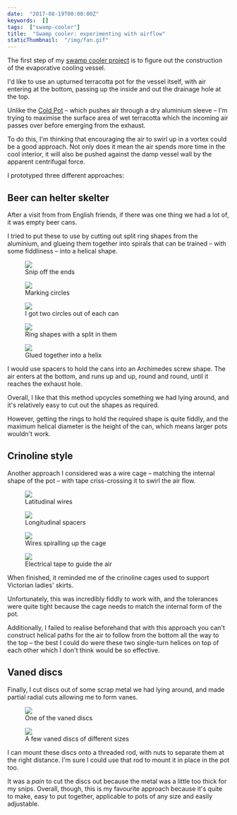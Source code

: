 ```yaml
---
date:  "2017-08-19T00:00:00Z"
keywords:  []
tags:  ["swamp-cooler"]
title:  "Swamp cooler: experimenting with airflow"
staticThumbnail:  "/img/fan.gif"
---
```


The first step of my [swamp cooler project](/tags/swamp-cooler/) is to figure out the construction of the evaporative cooling vessel.

I'd like to use an upturned terracotta pot for the vessel itself, with air entering at the bottom, passing up the inside and out the drainage hole at the top.

Unlike the [Cold Pot](http://thibault-faverie.com/Cold-Pot) – which pushes air through a dry aluminium sleeve – I'm trying to maximise the surface area of wet terracotta which the incoming air passes over before emerging from the exhaust.

To do this, I'm thinking that encouraging the air to swirl up in a vortex could be a good approach. Not only does it mean the air spends more time in the cool interior, it will also be pushed against the damp vessel wall by the apparent centrifugal force.

I prototyped three different approaches:

## Beer can helter skelter

After a visit from from English friends, if there was one thing we had a lot of, it was empty beer cans.

I tried to put these to use by cutting out split ring shapes from the aluminium, and glueing them together into spirals that can be trained – with some fiddliness – into a helical shape.

<div class="fullwidth">
  <figure class="five">
    <img src="../assets/with-snips.jpg" />
    <figcaption>Snip off the ends</figcaption>
  </figure>
  <figure class="five">
    <img src="../assets/marking-circle.jpg" />
    <figcaption>Marking circles</figcaption>
  </figure>
  <figure class="five">
    <img src="../assets/cut-circle.jpg" />
    <figcaption>I got two circles out of each can</figcaption>
  </figure>
  <figure class="five">
    <img src="../assets/split-rings.jpg" />
    <figcaption>Ring shapes with a split in them</figcaption>
  </figure>
  <figure class="five">
    <img src="../assets/helter-skelter.jpg" />
    <figcaption>Glued together into a helix</figcaption>
  </figure>
  <div style="clear:both"></div>
</div>

I would use spacers to hold the cans into an Archimedes screw shape. The air enters at the bottom, and runs up and up, round and round, until it reaches the exhaust hole.

Overall, I like that this method upcycles something we had lying around, and it's relatively easy to cut out the shapes as required.

However, getting the rings to hold the required shape is quite fiddly, and the maximum helical diameter is the height of the can, which means larger pots wouldn't work.

## Crinoline style

Another approach I considered was a wire cage – matching the internal shape of the pot – with tape criss-crossing it to swirl the air flow.

<div class="fullwidth">
  <figure class="four">
    <img src="../assets/latitude-wires.jpg"/>
    <figcaption>Latitudinal wires</figcaption>
  </figure>
  <figure class="four">
    <img src="../assets/spacers.jpg"/>
    <figcaption>Longitudinal spacers</figcaption>
  </figure>
  <figure class="four">
    <img src="../assets/helix.jpg"/>
    <figcaption>Wires spiralling up the cage</figcaption>
  </figure>
  <figure class="four">
    <img src="../assets/taping-finished.jpg"/>
    <figcaption>Electrical tape to guide the air</figcaption>
  </figure>
  <div style="clear:both"></div>
</div>

When finished, it reminded me of the crinoline cages used to support Victorian ladies' skirts.

Unfortunately, this was incredibly fiddly to work with, and the tolerances were quite tight because the cage needs to match the internal form of the pot.

Additionally, I failed to realise beforehand that with this approach you can't construct helical paths for the air to follow from the bottom all the way to the top – the best I could do were these two single-turn helices on top of each other which I don't think would be so effective.

## Vaned discs

Finally, I cut discs out of some scrap metal we had lying around, and made partial radial cuts allowing me to form vanes.

<div class="fullwidth">
  <figure class="four"></figure>
  <figure class="four">
    <img src="../assets/one-vane.jpg"/>
    <figcaption>One of the vaned discs</figcaption>
  </figure>
  <figure class="four">
    <img src="../assets/many-vanes.jpg"/>
    <figcaption>A few vaned discs of different sizes</figcaption>
  </figure>
  <figure class="four"></figure>
  <div style="clear:both"></div>
</div>

I can mount these discs onto a threaded rod, with nuts to separate them at the right distance. I'm sure I could use that rod to mount it in place in the pot too.

It was a _pain_ to cut the discs out because the metal was a little too thick for my snips. Overall, though, this is my favourite approach because it's quite to make, easy to put together, applicable to pots of any size and easily adjustable.
